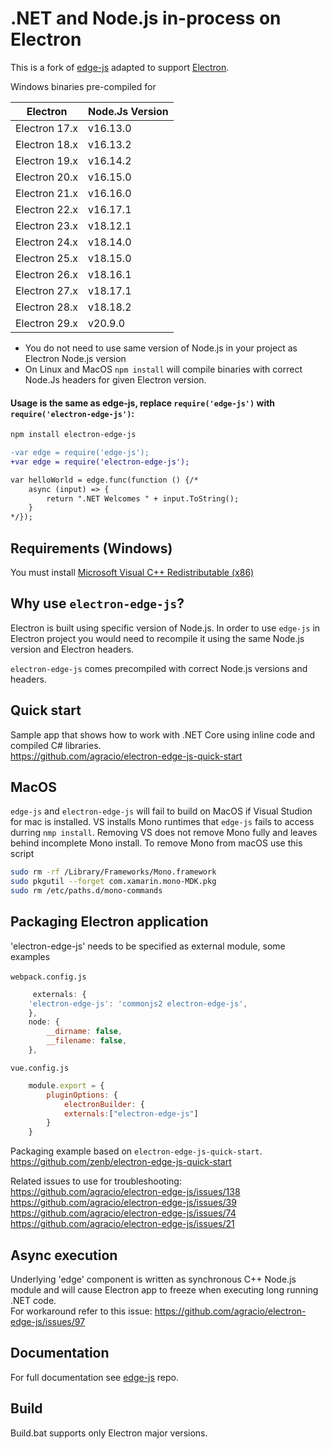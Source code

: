 # .NET and Node.js in-process on Electron

This is a fork of [edge-js](https://github.com/agracio/edge-js) adapted to support [Electron](https://github.com/electron/electron/).

Windows binaries pre-compiled for 

| Electron      | Node.Js Version  |
| ------------- | ---------------- |
| Electron 17.x | v16.13.0         |
| Electron 18.x | v16.13.2         |
| Electron 19.x | v16.14.2         |
| Electron 20.x | v16.15.0         |
| Electron 21.x | v16.16.0         |
| Electron 22.x | v16.17.1         |
| Electron 23.x | v18.12.1         |
| Electron 24.x | v18.14.0         |
| Electron 25.x | v18.15.0         |
| Electron 26.x | v18.16.1         |
| Electron 27.x | v18.17.1         |
| Electron 28.x | v18.18.2         |
| Electron 29.x | v20.9.0          |

- You do not need to use same version of Node.js in your project as Electron Node.js version
- On Linux and MacOS `npm install` will compile binaries with correct Node.Js headers for given Electron version.

#### Usage is the same as edge-js, replace `require('edge-js')` with `require('electron-edge-js')`:

```bash
npm install electron-edge-js
```

```diff
-var edge = require('edge-js');
+var edge = require('electron-edge-js');

var helloWorld = edge.func(function () {/*
    async (input) => {
        return ".NET Welcomes " + input.ToString();
    }
*/});
```

## Requirements (Windows)

You must install [Microsoft Visual C++ Redistributable (x86)](https://www.microsoft.com/en-us/download/details.aspx?id=52685)

## Why use `electron-edge-js`?

Electron is built using specific version of Node.js. In order to use `edge-js` in Electron project you would need to recompile it using the same Node.js version and Electron headers.

`electron-edge-js` comes precompiled with correct Node.js versions and headers.

## Quick start

Sample app that shows how to work with .NET Core using inline code and compiled C# libraries.  
https://github.com/agracio/electron-edge-js-quick-start

## MacOS

`edge-js` and `electron-edge-js` will fail to build on MacOS if Visual Studion for mac is installed.
VS installs Mono runtimes that `edge-js` fails to access durring `nmp install`. 
Removing VS does not remove Mono fully and leaves behind incomplete Mono install.
To remove Mono from macOS use this script

```bash
sudo rm -rf /Library/Frameworks/Mono.framework
sudo pkgutil --forget com.xamarin.mono-MDK.pkg
sudo rm /etc/paths.d/mono-commands
```

## Packaging Electron application

'electron-edge-js' needs to be specified as external module, some examples<br/>  
``webpack.config.js ``
```js
     externals: {
    'electron-edge-js': 'commonjs2 electron-edge-js',
    },
    node: {
        __dirname: false,
        __filename: false,
    },
```  
``vue.config.js``
```js
    module.export = {
        pluginOptions: {
            electronBuilder: {
            externals:["electron-edge-js"]
        }
    }
```  
Packaging example based on `electron-edge-js-quick-start`.  
https://github.com/zenb/electron-edge-js-quick-start  
  
Related issues to use for troubleshooting:  
https://github.com/agracio/electron-edge-js/issues/138  
https://github.com/agracio/electron-edge-js/issues/39  
https://github.com/agracio/electron-edge-js/issues/74  
https://github.com/agracio/electron-edge-js/issues/21



## Async execution

Underlying 'edge' component is written as synchronous C++ Node.js module and will cause Electron app to freeze when executing long running .NET code.  
For workaround refer to this issue: https://github.com/agracio/electron-edge-js/issues/97

## Documentation

For full documentation see [edge-js](https://github.com/agracio/edge-js) repo.

## Build

Build.bat supports only Electron major versions.
